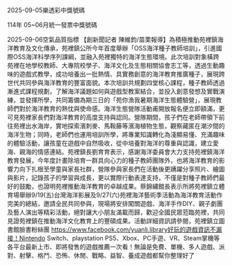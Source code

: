 
2025-09-05樂透彩中獎號碼

                                
114年 05~06月統一發票中獎號碼
                             
2025-09-06空氣品質指標
                              【創新聞記者 陳維鈞/苗栗報導】為積極推動苑裡鎮海洋教育及文化傳承，苑裡鎮公所今年首度舉辦「OSS海洋種子教師培訓」，引進國際OSS海洋科學序列課綱，並融入苑裡獨特的海洋生態環境。此次培訓對象橫跨苑裡在地學校教師、大專院校學子、海洋文化及生態相關協會志工等，透過生動趣味的遊戲式教學，成功培養出一批熱情、具實務創意的海洋教育推廣種子，展現跨世代共同參與海洋教育的豐富面貌。本次培訓共規劃四堂核心課程，種子教師透過漸進式課程規劃，了解海洋議題如何與遊戲型教案結合，並投入創意發想及實戰演練，並發揮所學，共同籌備為期三日的「苑你漁我暑期海洋生態體驗營」，展現教師們對於海洋教育的熱忱與使命感。海洋生態營隊活動甫開放報名便立即額滿，更可見苑裡家長們對海洋教育的高度支持與認同。營隊期間，孩子們在老師帶領下前往苑裡出水海岸，實地探索濱刺麥、馬鞍藤等濱海植物生態，觀察藏匿在潮汐間的海洋生物；同時，老師們也運用培訓所學，將專業知識轉化為淺顯易懂、充滿趣味的體驗活動，讓孩童在遊戲中自然吸收，從中培養對海洋的尊重與認識，建立愛海、親海的情感連結。苑裡鎮長劉育育表示，感謝海洋委員會大力支持苑裡鎮海洋教育發展，今年度計畫除培育一群具向心力的種子教師團隊外，也將海洋教育的影響力向下扎根至學童與家長社群，營隊參與家長們在活動後更踴躍分享照片、繪圖與影片，記錄孩子的學習與成長，更以實際行動表達支持，不僅是對種子教師們最好的鼓勵，也證明苑裡推動海洋教育的卓越成果。蔡錦繡館長表示所將苑裡鎮立體育場舉辦9/19(五)台灣海洋影展及9/27(六)苑裡海洋藝術季活動為海洋教育活動作完美的總結，邀請全民共同參與，現場將安排闖關遊戲、海洋手作DIY、親子劇團及藝人演出等精彩活動，絕對讓大小朋友滿載而歸，歡迎全國民眾蒞臨苑裡，共同見證苑裡鎮在推動海洋文化教育上的豐碩成果。活動詳細資訊請參閱，苑裡鎮立圖書館臉書粉絲團 https://www.facebook.com/yuanli.library好玩的遊戲資訊不漏接！Nintendo Switch、playstation PS5、Xbox、PC手遊、VR、Steam掌機等各平台最新上市、即將發售的遊戲推薦一次看！無論是免費、單機、多人遊戲、派對、射擊、格鬥、恐怖、休閒、戰略、益智、養成遊戲都幫你整理好了